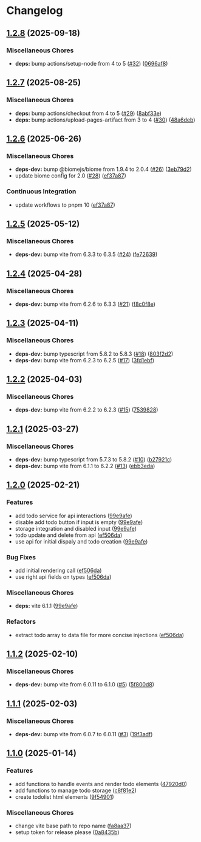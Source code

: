# Changelog

## [1.2.8](https://github.com/jobtrek/web-todo-ts-example/compare/v1.2.7...v1.2.8) (2025-09-18)


### Miscellaneous Chores

* **deps:** bump actions/setup-node from 4 to 5 ([#32](https://github.com/jobtrek/web-todo-ts-example/issues/32)) ([0696af8](https://github.com/jobtrek/web-todo-ts-example/commit/0696af8f37a60341b3b514de7261409f47c0dc80))

## [1.2.7](https://github.com/jobtrek/web-todo-ts-example/compare/v1.2.6...v1.2.7) (2025-08-25)


### Miscellaneous Chores

* **deps:** bump actions/checkout from 4 to 5 ([#29](https://github.com/jobtrek/web-todo-ts-example/issues/29)) ([8abf33e](https://github.com/jobtrek/web-todo-ts-example/commit/8abf33e5c08345016747d2242a90e353d7d1873f))
* **deps:** bump actions/upload-pages-artifact from 3 to 4 ([#30](https://github.com/jobtrek/web-todo-ts-example/issues/30)) ([48a6deb](https://github.com/jobtrek/web-todo-ts-example/commit/48a6deb2c55b6edb6c19132282bfd1b27d130967))

## [1.2.6](https://github.com/jobtrek/web-todo-ts-example/compare/v1.2.5...v1.2.6) (2025-06-26)


### Miscellaneous Chores

* **deps-dev:** bump @biomejs/biome from 1.9.4 to 2.0.4 ([#26](https://github.com/jobtrek/web-todo-ts-example/issues/26)) ([3eb79d2](https://github.com/jobtrek/web-todo-ts-example/commit/3eb79d2e7575d30ab1f36e87a7c494ed8bf0dd9b))
* update biome config for 2.0 ([#28](https://github.com/jobtrek/web-todo-ts-example/issues/28)) ([ef37a87](https://github.com/jobtrek/web-todo-ts-example/commit/ef37a8765e198c607d2a1e00ac21656d9f89bb10))


### Continuous Integration

* update workflows to pnpm 10 ([ef37a87](https://github.com/jobtrek/web-todo-ts-example/commit/ef37a8765e198c607d2a1e00ac21656d9f89bb10))

## [1.2.5](https://github.com/jobtrek/web-todo-ts-example/compare/v1.2.4...v1.2.5) (2025-05-12)


### Miscellaneous Chores

* **deps-dev:** bump vite from 6.3.3 to 6.3.5 ([#24](https://github.com/jobtrek/web-todo-ts-example/issues/24)) ([fe72639](https://github.com/jobtrek/web-todo-ts-example/commit/fe72639b5b5cd44485d7ba010dad8981b1833a8f))

## [1.2.4](https://github.com/jobtrek/web-todo-ts-example/compare/v1.2.3...v1.2.4) (2025-04-28)


### Miscellaneous Chores

* **deps-dev:** bump vite from 6.2.6 to 6.3.3 ([#21](https://github.com/jobtrek/web-todo-ts-example/issues/21)) ([f8c0f8e](https://github.com/jobtrek/web-todo-ts-example/commit/f8c0f8ea9648a96c69afaaac1cf807378d3b4270))

## [1.2.3](https://github.com/jobtrek/web-todo-ts-example/compare/v1.2.2...v1.2.3) (2025-04-11)


### Miscellaneous Chores

* **deps-dev:** bump typescript from 5.8.2 to 5.8.3 ([#18](https://github.com/jobtrek/web-todo-ts-example/issues/18)) ([803f2d2](https://github.com/jobtrek/web-todo-ts-example/commit/803f2d23575aef5545878147d12ce5eaf94e8a6e))
* **deps-dev:** bump vite from 6.2.3 to 6.2.5 ([#17](https://github.com/jobtrek/web-todo-ts-example/issues/17)) ([3fd1ebf](https://github.com/jobtrek/web-todo-ts-example/commit/3fd1ebf8d7f87480dc3c8f516a83e4d132149eba))

## [1.2.2](https://github.com/jobtrek/web-todo-ts-example/compare/v1.2.1...v1.2.2) (2025-04-03)


### Miscellaneous Chores

* **deps-dev:** bump vite from 6.2.2 to 6.2.3 ([#15](https://github.com/jobtrek/web-todo-ts-example/issues/15)) ([7539828](https://github.com/jobtrek/web-todo-ts-example/commit/7539828b489d88cb7e746485830eaa9d80b6cae3))

## [1.2.1](https://github.com/jobtrek/web-todo-ts-example/compare/v1.2.0...v1.2.1) (2025-03-27)


### Miscellaneous Chores

* **deps-dev:** bump typescript from 5.7.3 to 5.8.2 ([#10](https://github.com/jobtrek/web-todo-ts-example/issues/10)) ([b27921c](https://github.com/jobtrek/web-todo-ts-example/commit/b27921cc9105d227a291a81f8b6b4fa203f412b7))
* **deps-dev:** bump vite from 6.1.1 to 6.2.2 ([#13](https://github.com/jobtrek/web-todo-ts-example/issues/13)) ([ebb3eda](https://github.com/jobtrek/web-todo-ts-example/commit/ebb3eda27fcc0f4135f8c3ec1484ff3b3ad46d10))

## [1.2.0](https://github.com/jobtrek/web-todo-ts-example/compare/v1.1.2...v1.2.0) (2025-02-21)


### Features

* add todo service for api interactions ([99e9afe](https://github.com/jobtrek/web-todo-ts-example/commit/99e9afe2c404c78d08c3c5936def78cd93cd788a))
* disable add todo button if input is empty ([99e9afe](https://github.com/jobtrek/web-todo-ts-example/commit/99e9afe2c404c78d08c3c5936def78cd93cd788a))
* storage integration and disabled input ([99e9afe](https://github.com/jobtrek/web-todo-ts-example/commit/99e9afe2c404c78d08c3c5936def78cd93cd788a))
* todo update and delete from api ([ef506da](https://github.com/jobtrek/web-todo-ts-example/commit/ef506da95e1517e7ab81bc3e995ee61d75d57f07))
* use api for initial dispaly and todo creation ([99e9afe](https://github.com/jobtrek/web-todo-ts-example/commit/99e9afe2c404c78d08c3c5936def78cd93cd788a))


### Bug Fixes

* add initial rendering call ([ef506da](https://github.com/jobtrek/web-todo-ts-example/commit/ef506da95e1517e7ab81bc3e995ee61d75d57f07))
* use right api fields on types ([ef506da](https://github.com/jobtrek/web-todo-ts-example/commit/ef506da95e1517e7ab81bc3e995ee61d75d57f07))


### Miscellaneous Chores

* **deps:** vite 6.1.1 ([99e9afe](https://github.com/jobtrek/web-todo-ts-example/commit/99e9afe2c404c78d08c3c5936def78cd93cd788a))


### Refactors

* extract todo array to data file for more concise injections ([ef506da](https://github.com/jobtrek/web-todo-ts-example/commit/ef506da95e1517e7ab81bc3e995ee61d75d57f07))

## [1.1.2](https://github.com/jobtrek/web-todo-ts-example/compare/v1.1.1...v1.1.2) (2025-02-10)


### Miscellaneous Chores

* **deps-dev:** bump vite from 6.0.11 to 6.1.0 ([#5](https://github.com/jobtrek/web-todo-ts-example/issues/5)) ([5f800d8](https://github.com/jobtrek/web-todo-ts-example/commit/5f800d8b0e777c686115e8f8d589e6a0e082f813))

## [1.1.1](https://github.com/jobtrek/web-todo-ts-example/compare/v1.1.0...v1.1.1) (2025-02-03)


### Miscellaneous Chores

* **deps-dev:** bump vite from 6.0.7 to 6.0.11 ([#3](https://github.com/jobtrek/web-todo-ts-example/issues/3)) ([19f3adf](https://github.com/jobtrek/web-todo-ts-example/commit/19f3adf9d7931bfaeb35519bf2a6107cb0363966))

## [1.1.0](https://github.com/jobtrek/web-todo-ts-example/compare/v1.0.0...v1.1.0) (2025-01-14)


### Features

* add functions to handle events and render todo elements ([47920d0](https://github.com/jobtrek/web-todo-ts-example/commit/47920d0c05b3fd298b76dc26b95941ad8f1ba35f))
* add functions to manage todo storage ([c8f81e2](https://github.com/jobtrek/web-todo-ts-example/commit/c8f81e28296435fdfa9e32f7bc17fc6ac59af92e))
* create todolist html elements ([9f54901](https://github.com/jobtrek/web-todo-ts-example/commit/9f549012956cfb36c00bdb228e8adc510eb48f59))


### Miscellaneous Chores

* change vite base path to repo name ([fa8aa37](https://github.com/jobtrek/web-todo-ts-example/commit/fa8aa37008c9376596044a56a417d3da2e277d0f))
* setup token for release please ([0a8435b](https://github.com/jobtrek/web-todo-ts-example/commit/0a8435bb1b34f13d528ce181d1ae3f225c704133))
